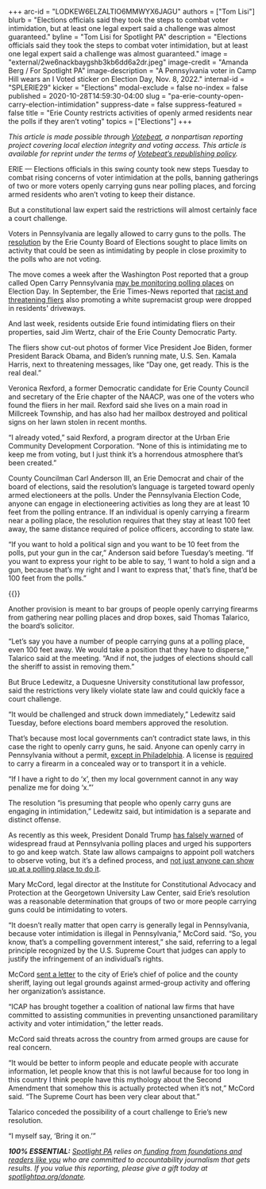 +++
arc-id = "LODKEW6ELZALTIO6MMWYX6JAGU"
authors = ["Tom Lisi"]
blurb = "Elections officials said they took the steps to combat voter intimidation, but at least one legal expert said a challenge was almost guaranteed."
byline = "Tom Lisi for Spotlight PA"
description = "Elections officials said they took the steps to combat voter intimidation, but at least one legal expert said a challenge was almost guaranteed."
image = "external/2we6nackbaygshb3kb6dd6a2dr.jpeg"
image-credit = "Amanda Berg / For Spotlight PA"
image-description = "A Pennsylvania voter in Camp Hill wears an I Voted sticker on Election Day, Nov. 8, 2022."
internal-id = "SPLERIE29"
kicker = "Elections"
modal-exclude = false
no-index = false
published = 2020-10-28T14:59:30-04:00
slug = "pa-erie-county-open-carry-election-intimidation"
suppress-date = false
suppress-featured = false
title = "Erie County restricts activities of openly armed residents near the polls if they aren’t voting"
topics = ["Elections"]
+++

<i>This article is made possible through&nbsp;</i><a href="http://votebeat.org/"><i>Votebeat</i></a><i>, a nonpartisan reporting project covering local election integrity and voting access. This article is available for reprint under the terms of&nbsp;</i><a href="https://www.votebeat.org/pages/republishing"><i>Votebeat’s republishing policy</i></a><i>.</i>

ERIE — Elections officials in this swing county took new steps Tuesday to combat rising concerns of voter intimidation at the polls, banning gatherings of two or more voters openly carrying guns near polling places, and forcing armed residents who aren’t voting to keep their distance.

But a constitutional law expert said the restrictions will almost certainly face a court challenge.

Voters in Pennsylvania are legally allowed to carry guns to the polls. The <a href="http://web.archive.org/web/20201116101655/https://eriecountypa.gov/wp-content/uploads/2020/10/10-27-20-Election-Board-Packet.pdf">resolution</a> by the Erie County Board of Elections sought to place limits on activity that could be seen as intimidating by people in close proximity to the polls who are not voting.

The move comes a week after the Washington Post reported that a group called Open Carry Pennsylvania <a href="https://www.washingtonpost.com/politics/amid-fears-of-election-day-chaos-one-county-prepares-for-anxious-days-after-the-vote/2020/10/17/c2c9e928-0a60-11eb-a166-dc429b380d10_story.html">may be monitoring polling places</a> on Election Day. In September, the Erie Times-News reported that <a href="https://www.goerie.com/story/news/politics/elections/2020/09/25/kkk-supportive-notes-dropped-in-erie-county-driveways/42691653/">racist and threatening fliers</a> also promoting a white supremacist group were dropped in residents' driveways.

And last week, residents outside Erie found intimidating fliers on their properties, said Jim Wertz, chair of the Erie County Democratic Party.

The fliers show cut-out photos of former Vice President Joe Biden, former President Barack Obama, and Biden’s running mate, U.S. Sen. Kamala Harris, next to threatening messages, like “Day one, get ready. This is the real deal.”

<script src="https://www.spotlightpa.org/embed.js" async></script><div data-spl-embed-version="1" data-spl-src="https://www.spotlightpa.org/embeds/newsletter/"></div>

Veronica Rexford, a former Democratic candidate for Erie County Council and secretary of the Erie chapter of the NAACP, was one of the voters who found the fliers in her mail. Rexford said she lives on a main road in Millcreek Township, and has also had her mailbox destroyed and political signs on her lawn stolen in recent months.

“I already voted,” said Rexford, a program director at the Urban Erie Community Development Corporation. “None of this is intimidating me to keep me from voting, but I just think it’s a horrendous atmosphere that’s been created.”

County Councilman Carl Anderson III, an Erie Democrat and chair of the board of elections, said the resolution’s language is targeted toward openly armed electioneers at the polls. Under the Pennsylvania Election Code, anyone can engage in electioneering activities as long they are at least 10 feet from the polling entrance. If an individual is openly carrying a firearm near a polling place, the resolution requires that they stay at least 100 feet away, the same distance required of police officers, according to state law.

“If you want to hold a political sign and you want to be 10 feet from the polls, put your gun in the car,” Anderson said before Tuesday’s meeting. “If you want to express your right to be able to say, ‘I want to hold a sign and a gun, because that’s my right and I want to express that,’ that’s fine, that’d be 100 feet from the polls.”

{{<picture src="external/x28kgh8dgjkj0y5r0nw83tvgbr.png" description="Residents outside Erie found intimidating fliers on their properties in October, said Jim Wertz, chair of the Erie County Democratic Party." caption="Residents outside Erie found intimidating fliers on their properties in October, said Jim Wertz, chair of the Erie County Democratic Party." credit="Courtesy Jim Wertz, Erie County Democratic Party ">}}

Another provision is meant to bar groups of people openly carrying firearms from gathering near polling places and drop boxes, said Thomas Talarico, the board’s solicitor.

“Let’s say you have a number of people carrying guns at a polling place, even 100 feet away. We would take a position that they have to disperse,” Talarico said at the meeting. “And if not, the judges of elections should call the sheriff to assist in removing them.”

But Bruce Ledewitz, a Duquesne University constitutional law professor, said the restrictions very likely violate state law and could quickly face a court challenge.

“It would be challenged and struck down immediately,” Ledewitz said Tuesday, before elections board members approved the resolution.

That’s because most local governments can’t contradict state laws, in this case the right to openly carry guns, he said. Anyone can openly carry in Pennsylvania without a permit, <a href="https://www.phila.gov/2018-03-20-gun-control-policies/">except in Philadelphia</a>. A license is <a href="https://www.psp.pa.gov/firearms-information/Pages/Carrying-Firearms-in-Pennsylvania.aspx">required</a> to carry a firearm in a concealed way or to transport it in a vehicle.

“If I have a right to do ‘x’, then my local government cannot in any way penalize me for doing ‘x.”’

The resolution “is presuming that people who openly carry guns are engaging in intimidation,” Ledewitz said, but intimidation is a separate and distinct offense.

As recently as this week, President Donald Trump <a href="https://www.inquirer.com/politics/election/trump-poll-watchers-philadelphia-early-voting-20200929.html">has falsely warned</a> of widespread fraud at Pennsylvania polling places and urged his supporters to go and keep watch. State law allows campaigns to appoint poll watchers to observe voting, but it’s a defined process, and <a href="https://www.spotlightpa.org/news/2020/10/pa-poll-watchers-can-cant-do-election-day-explainer/">not just anyone can show up at a polling place to do it</a>.

Mary McCord, legal director at the Institute for Constitutional Advocacy and Protection at the Georgetown University Law Center, said Erie’s resolution was a reasonable determination that groups of two or more people carrying guns could be intimidating to voters.

“It doesn’t really matter that open carry is generally legal in Pennsylvania, because voter intimidation is illegal in Pennsylvania,” McCord said. “So, you know, that’s a compelling government interest,” she said, referring to a legal principle recognized by the U.S. Supreme Court that judges can apply to justify the infringement of an individual’s rights.

McCord <a href="https://www.law.georgetown.edu/icap/wp-content/uploads/sites/32/2020/10/ICAP-Erie-letter-pdf10-23-2020.pdf">sent a letter</a> to the city of Erie’s chief of police and the county sheriff, laying out legal grounds against armed-group activity and offering her organization’s assistance.

<script src="https://www.spotlightpa.org/embed.js" async></script><div data-spl-embed-version="1" data-spl-src="https://www.spotlightpa.org/embeds/cta/?url=https%3A%2F%2Fwww.spotlightpa.org%2Fdonate&eyebrow=BECOME%20A%20MEMBER&body=Make%20a%20gift%20today%20and%20help%20Spotlight%20PA%20continue%20to%20provide%20100%25%20essential%20reporting%20on%20the%20upcoming%20election%20in%20Pennsylvania.%20From%20court%20challenges%20to%20voter%20intimidation%2C%20our%20reporters%20are%20keeping%20watch%20for%20you.&cta=JOIN%20US%20NOW"></div>

“ICAP has brought together a coalition of national law firms that have committed to assisting communities in preventing unsanctioned paramilitary activity and voter intimidation,” the letter reads.

McCord said threats across the country from armed groups are cause for real concern.

“It would be better to inform people and educate people with accurate information, let people know that this is not lawful because for too long in this country I think people have this mythology about the Second Amendment that somehow this is actually protected when it’s not,” McCord said. “The Supreme Court has been very clear about that.”

Talarico conceded the possibility of a court challenge to Erie’s new resolution.

“I myself say, ‘Bring it on.’”

<i><b>100% ESSENTIAL:</b></i><i> </i><a href="https://www.spotlightpa.org/"><i>Spotlight PA</i></a><i> relies on</i><a href="https://www.spotlightpa.org/support"><i> funding from foundations and readers like you</i></a><i> who are committed to accountability journalism that gets results. If you value this reporting, please give a gift today at </i><a href="https://www.spotlightpa.org/donate"><i>spotlightpa.org/donate</i></a><i>.</i>

<script src="https://www.spotlightpa.org/embed.js" async></script><div data-spl-embed-version="1" data-spl-src="https://www.spotlightpa.org/embeds/tips/?tip_text=Are%20you%20a%20Pennsylvania%20resident%20with%20a%20voting%20or%20election%20question%3F%20Send%20it%20to%20Spotlight%20PA%20and%20we'll%20do%20our%20best%20to%20answer%20it.&flag_text=election%202020"></div>
